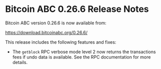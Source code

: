 # Bitcoin ABC 0.26.6 Release Notes

Bitcoin ABC version 0.26.6 is now available from:

  <https://download.bitcoinabc.org/0.26.6/>

This release includes the following features and fixes:
 - The `getblock` RPC verbose mode level 2 now returns the transactions fees if
   undo data is available. See the RPC documentation for more details.
